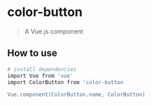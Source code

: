 # color-button

> A Vue.js component

## How to use

``` bash
# install dependencies
import Vue from 'vue'
import ColorButton from 'color-button

Vue.component(ColorButton.name, ColorButton)

```
